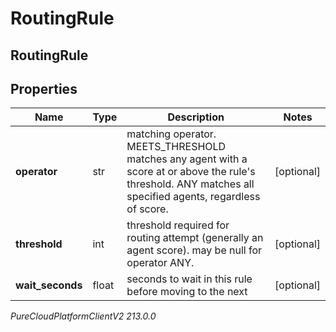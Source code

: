 # RoutingRule

## RoutingRule

## Properties

|Name | Type | Description | Notes|
|------------ | ------------- | ------------- | -------------|
| **operator** | str | matching operator.  MEETS_THRESHOLD matches any agent with a score at or above the rule&#39;s threshold.  ANY matches all specified agents, regardless of score. | [optional] |
| **threshold** | int | threshold required for routing attempt (generally an agent score).  may be null for operator ANY. | [optional] |
| **wait_seconds** | float | seconds to wait in this rule before moving to the next | [optional] |



_PureCloudPlatformClientV2 213.0.0_
